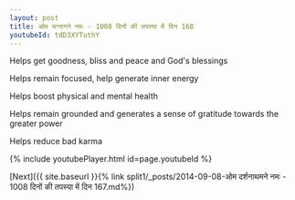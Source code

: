 ```yaml
---
layout: post
title: ओम यग्नागने नमः - 1008 दिनों की तपस्या में दिन 168
youtubeId: tdD3XYTuthY
---
```

 
 
Helps get goodness, bliss and peace and God's blessings
 
Helps remain focused, help generate inner energy 
 
Helps boost physical and mental health 
 
Helps remain grounded and generates a sense of gratitude towards the greater power 
 
Helps reduce bad karma
 
 
 
 


{% include youtubePlayer.html id=page.youtubeId %}
 
[Next]({{ site.baseurl }}{% link  split1/_posts/2014-09-08-ओम दर्शनाथमने नमः - 1008 दिनों की तपस्या में दिन 167.md%})
 

